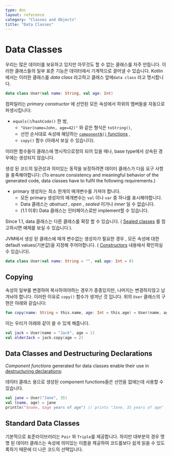```yaml
---
type: doc
layout: reference
category: "Classes and Objects"
title: "Data Classes"
---
```


# Data Classes

우리는 많은 데이터를 보유하고 있지만 아무것도 할 수 없는 클래스를 자주 만듭니다.  이러한 클래스들의 일부 표준 기능은 데이터에서 기계적으로 끌어낼 수 있습니다.  Kotlin에서는 이러한 클래스를 _data class_ 라고하고 클래스 앞에`data class` 라고 명시합니다. 

``` kotlin
data class User(val name: String, val age: Int)
```

컴파일러는 _primary constructor_ 에 선언된 모든 속성에서 하위의 멤버들을 자동으로 파생시킵니다:

* `equals()`/`hashCode()` 한 쌍, 
  *  `"User(name=John, age=42)"` 와 같은 형식은  `toString()`,
  * 선언 순서대로 속성에 해당하는 [`componentN()` functions](multi-declarations.html) ,
  * `copy()` 함수 (아래서 보실 수 있습니다).

이러한 함수들이 클래스에 명시적으로정의 되어 있을 때나, base type에서 상속된 경우에는 생성되지 않습니다.

생성 된 코드의 일관성과 의미있는 동작을 보장하려면 데이터 클래스가 다음 요구 사항을 충족해야합니다:  (To ensure consistency and meaningful behavior of the generated code, data classes have to fulfil the following requirements.)

* primary 생성자는 최소 한개의 매개변수를 가져야 합니다.
  * 모든 primary 생성자의 매개변수는  `val` 이나 `var` 중 하나를 표시해야합니다. 
  * Data 클래스는 _abstruct_ , _open_ , _sealed_ 이거나 _inner_ 일 수 없습니다.
  * (1.1 이후) Data 클래스는 인터페이스로만 implement할 수 있습니다.

Since 1.1, data 클래스는 다른 클래스를 확장 할 수 있습니다. ( [Sealed classes](sealed-classes.html) 를 참고하시면 예제를 보실 수  있습니다 ).

 JVM에서 생성 된 클래스에 매개 변수없는 생성자가 필요한 경우 , 모든 속성에 대한 default values(기본값)을 지정해 주어야합니다. 
( [Constructors](classes.html#constructors) 내용에서 확인하실 수 있습니다).

``` kotlin
data class User(val name: String = "", val age: Int = 0)
```

## Copying

속성의 일부를 변경하여 복사하여야하는 경우가 종종있지만, 나머지는 변경하지않고 남겨놔야 합니다. 
이러한 이유로 `copy()` 함수가 생겨난 것 입니다. 위의 `User` 클래스의 구현은 아래와 같습니다:
``` kotlin
fun copy(name: String = this.name, age: Int = this.age) = User(name, age)     
```

이는 우리가 아래와 같이 쓸 수 있게 해줍니다.

``` kotlin
val jack = User(name = "Jack", age = 1)
val olderJack = jack.copy(age = 2)
```

## Data Classes and Destructuring Declarations

_Component functions_  generated for data classes enable their use in [destructuring declarations](multi-declarations.html):

데이터 클래스 용으로 생성된 component functions들은 선언을 없애는데 사용할 수 있습니다.

``` kotlin
val jane = User("Jane", 35) 
val (name, age) = jane
println("$name, $age years of age") // prints "Jane, 35 years of age"
```

## Standard Data Classes

기본적으로 표준라이브러리는 `Pair` 와 `Triple`를 제공합니다. 하지만 대부분의 경우 명명 된 데이터 클래스는 속성에 의미있는 이름을 제공하여 코드를보다 쉽게 읽을 수 있도록하기 때문에 더 나은 코드의 선택입니다. 
